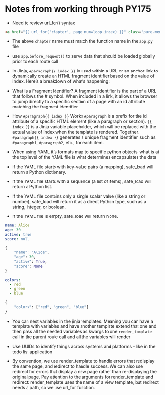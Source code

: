 # Notes from working through PY175

- Need to review url_for() syntax

~~~HTML
<a href="{{ url_for('chapter', page_num=loop.index) }}" class="pure-menu-link">{{ chapter }}</a>
~~~

- The above `chapter` name must match the function name in the `app.py` file

- use `app.before_request()` to serve data that should be loaded globally prior to each route call

- In Jinja, `#paragraph{{ index }}` is used within a URL or an anchor link to dynamically create an HTML fragment identifier based on the value of index. Here’s a breakdown of what’s happening:

- What is a Fragment Identifier?
A fragment identifier is the part of a URL that follows the # symbol. When included in a link, it allows the browser to jump directly to a specific section of a page with an id attribute matching the fragment identifier.

- How `#paragraph{{ index }}` Works
`#paragraph` is a prefix for the id attribute of a specific HTML element (like a paragraph or section).
`{{ index }}` is a Jinja variable placeholder, which will be replaced with the actual value of index when the template is rendered.
Together, `#paragraph{{ index }}` generates a unique fragment identifier, such as `#paragraph1`, `#paragraph2`, etc., for each item.

- When using YAML it's formats map to specific python objects: what is at the top level of the YAML file is what determines encapsulates the data
- If the YAML file starts with key-value pairs (a mapping), safe_load will return a Python dictionary.
- If the YAML file starts with a sequence (a list of items), safe_load will return a Python list.
- If the YAML file contains only a single scalar value (like a string or number), safe_load will return it as a direct Python type, such as a string, integer, or boolean.
- If the YAML file is empty, safe_load will return None.

~~~YAML
name: Alice
age: 30
active: true
score: null
~~~

~~~Python
{
    "name": "Alice",
    "age": 30,
    "active": True,
    "score": None
}
~~~

~~~YAML
colors:
  - red
  - green
  - blue
~~~

~~~Python
{
    "colors": ["red", "green", "blue"]
}
~~~

- You can nest variables in the jinja templates. Meaning you can have a template with variables and have another template extend that one and then pass all the needed variables as kwargs to one `render_template` call in the parent route call and all the variables will render

- Use UUIDs to identify things across systems and platforms - like in the todo list application

- By convention, we use render_template to handle errors that redisplay the same page, and redirect to handle success. We can also use redirect for errors that display a new page rather than re-displaying the original page. Pay attention to the arguments for render_template and redirect: render_template uses the name of a view template, but redirect needs a path, so we use url_for function.
